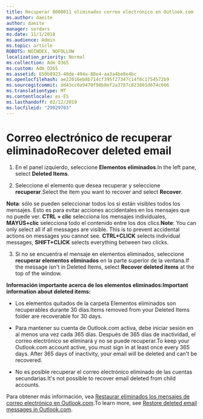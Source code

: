 ```yaml
---
title: Recuperar 8000011 eliminados correo electrónico en Outlook.com
ms.author: daeite
author: daeite
manager: serdars
ms.date: 11/1/2018
ms.audience: Admin
ms.topic: article
ROBOTS: NOINDEX, NOFOLLOW
localization_priority: Normal
ms.collection: Adm_O365
ms.custom: Adm_O365
ms.assetid: 650b8923-48de-494a-88e4-aa3a4be8e4bc
ms.openlocfilehash: ae22016eb8b714cf395f27347c14f8c1754572b9
ms.sourcegitcommit: dd43cc0a9470f98b8ef2a3787c823801d674c666
ms.translationtype: MT
ms.contentlocale: es-ES
ms.lasthandoff: 02/12/2019
ms.locfileid: "29929703"
---
```

# <a name="recover-deleted-email"></a><span data-ttu-id="5f48c-102">Correo electrónico de recuperar eliminado</span><span class="sxs-lookup"><span data-stu-id="5f48c-102">Recover deleted email</span></span>

1. <span data-ttu-id="5f48c-103">En el panel izquierdo, seleccione **Elementos eliminados**.</span><span class="sxs-lookup"><span data-stu-id="5f48c-103">In the left pane, select **Deleted Items**.</span></span> 
    
2. <span data-ttu-id="5f48c-104">Seleccione el elemento que desea recuperar y seleccione **recuperar**.</span><span class="sxs-lookup"><span data-stu-id="5f48c-104">Select the item you want to recover and select **Recover**.</span></span> 
  
 <span data-ttu-id="5f48c-p101">**Nota**: sólo se pueden seleccionar todos los si están visibles todos los mensajes. Esto es para evitar acciones accidentales en los mensajes que no puede ver. **CTRL + clic** selecciona los mensajes individuales, **MAYÚS+clic** selecciona todo el contenido entre los dos clics.</span><span class="sxs-lookup"><span data-stu-id="5f48c-p101">**Note**: You can only select all if all messages are visible. This is to prevent accidental actions on messages you cannot see. **CTRL+CLICK** selects individual messages, **SHIFT+CLICK** selects everything between two clicks.</span></span> 
    
3. <span data-ttu-id="5f48c-108">Si no se encuentra el mensaje en elementos eliminados, seleccione **recuperar elementos eliminados** en la parte superior de la ventana.</span><span class="sxs-lookup"><span data-stu-id="5f48c-108">If the message isn't in Deleted Items, select **Recover deleted items** at the top of the window.</span></span> 
    
 <span data-ttu-id="5f48c-109">**Información importante acerca de los elementos eliminados:**</span><span class="sxs-lookup"><span data-stu-id="5f48c-109">**Important information about deleted items:**</span></span>
  
- <span data-ttu-id="5f48c-110">Los elementos quitados de la carpeta Elementos eliminados son recuperables durante 30 días.</span><span class="sxs-lookup"><span data-stu-id="5f48c-110">Items removed from your Deleted Items folder are recoverable for 30 days.</span></span>
    
- <span data-ttu-id="5f48c-p102">Para mantener su cuenta de Outlook.com activa, debe iniciar sesión en al menos una vez cada 365 días. Después de 365 días de inactividad, el correo electrónico se eliminará y no se puede recuperar.</span><span class="sxs-lookup"><span data-stu-id="5f48c-p102">To keep your Outlook.com account active, you must sign in at least once every 365 days. After 365 days of inactivity, your email will be deleted and can't be recovered.</span></span>
    
- <span data-ttu-id="5f48c-113">No es posible recuperar el correo electrónico eliminado de las cuentas secundarias.</span><span class="sxs-lookup"><span data-stu-id="5f48c-113">It's not possible to recover email deleted from child accounts.</span></span>
    
<span data-ttu-id="5f48c-114">Para obtener más información, vea [Restaurar eliminados los mensajes de correo electrónico en Outlook.com](https://go.microsoft.com/fwlink/p/?linkid=873117).</span><span class="sxs-lookup"><span data-stu-id="5f48c-114">To learn more, see [Restore deleted email messages in Outlook.com](https://go.microsoft.com/fwlink/p/?linkid=873117).</span></span>
  

